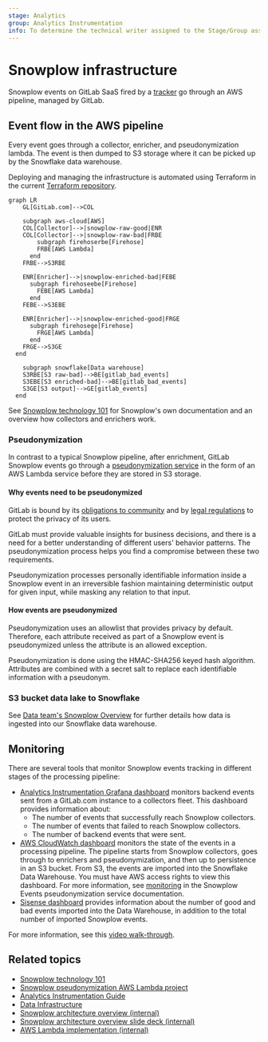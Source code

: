 ```yaml
---
stage: Analytics
group: Analytics Instrumentation
info: To determine the technical writer assigned to the Stage/Group associated with this page, see https://about.gitlab.com/handbook/product/ux/technical-writing/#assignments
---
```


# Snowplow infrastructure

Snowplow events on GitLab SaaS fired by a [tracker](implementation.md) go through an AWS pipeline, managed by GitLab.

## Event flow in the AWS pipeline

Every event goes through a collector, enricher, and pseudonymization lambda. The event is then dumped to S3 storage where it can be picked up by the Snowflake data warehouse.

Deploying and managing the infrastructure is automated using Terraform in the current [Terraform repository](https://gitlab.com/gitlab-com/gl-infra/config-mgmt/-/tree/master/environments/aws-snowplow).

```mermaid
graph LR
    GL[GitLab.com]-->COL

    subgraph aws-cloud[AWS]
    COL[Collector]-->|snowplow-raw-good|ENR
    COL[Collector]-->|snowplow-raw-bad|FRBE
        subgraph firehoserbe[Firehose]
        FRBE[AWS Lambda]
      end
    FRBE-->S3RBE

    ENR[Enricher]-->|snowplow-enriched-bad|FEBE
      subgraph firehoseebe[Firehose]
        FEBE[AWS Lambda]
      end
    FEBE-->S3EBE

    ENR[Enricher]-->|snowplow-enriched-good|FRGE
      subgraph firehosege[Firehose]
        FRGE[AWS Lambda]
      end
    FRGE-->S3GE
  end

    subgraph snowflake[Data warehouse]
    S3RBE[S3 raw-bad]-->BE[gitlab_bad_events]
    S3EBE[S3 enriched-bad]-->BE[gitlab_bad_events]
    S3GE[S3 output]-->GE[gitlab_events]
  end
```

See [Snowplow technology 101](https://github.com/snowplow/snowplow/#snowplow-technology-101) for Snowplow's own documentation and an overview how collectors and enrichers work.

### Pseudonymization

In contrast to a typical Snowplow pipeline, after enrichment, GitLab Snowplow events go through a [pseudonymization service](https://gitlab.com/gitlab-org/analytics-section/analytics-instrumentation/snowplow-pseudonymization) in the form of an AWS Lambda service before they are stored in S3 storage.

#### Why events need to be pseudonymized

GitLab is bound by its [obligations to community](https://about.gitlab.com/handbook/product/analytics-instrumentation-guide/service-usage-data-commitment/)
and by [legal regulations](https://about.gitlab.com/handbook/legal/privacy/customer-product-usage-information/) to protect the privacy of its users.

GitLab must provide valuable insights for business decisions, and there is a need
for a better understanding of different users' behavior patterns. The
pseudonymization process helps you find a compromise between these two requirements.

Pseudonymization processes personally identifiable information inside a Snowplow event in an irreversible fashion
maintaining deterministic output for given input, while masking any relation to that input.

#### How events are pseudonymized

Pseudonymization uses an allowlist that provides privacy by default. Therefore, each
attribute received as part of a Snowplow event is pseudonymized unless the attribute
is an allowed exception.

Pseudonymization is done using the HMAC-SHA256 keyed hash algorithm.
Attributes are combined with a secret salt to replace each identifiable information with a pseudonym.

### S3 bucket data lake to Snowflake

See [Data team's Snowplow Overview](https://about.gitlab.com/handbook/business-technology/data-team/platform/snowplow/) for further details how data is ingested into our Snowflake data warehouse.

## Monitoring

There are several tools that monitor Snowplow events tracking in different stages of the processing pipeline:

- [Analytics Instrumentation Grafana dashboard](https://dashboards.gitlab.net/d/product-intelligence-main/product-intelligence-product-intelligence?orgId=1) monitors backend events sent from a GitLab.com instance to a collectors fleet. This dashboard provides information about:
  - The number of events that successfully reach Snowplow collectors.
  - The number of events that failed to reach Snowplow collectors.
  - The number of backend events that were sent.
- [AWS CloudWatch dashboard](https://console.aws.amazon.com/cloudwatch/home?region=us-east-1#dashboards:name=SnowPlow;start=P3D) monitors the state of the events in a processing pipeline. The pipeline starts from Snowplow collectors, goes through to enrichers and pseudonymization, and then up to persistence in an S3 bucket. From S3, the events are imported into the Snowflake Data Warehouse. You must have AWS access rights to view this dashboard. For more information, see [monitoring](https://gitlab.com/gitlab-org/analytics-section/analytics-instrumentation/snowplow-pseudonymization#monitoring) in the Snowplow Events pseudonymization service documentation.
- [Sisense dashboard](https://app.periscopedata.com/app/gitlab/417669/Snowplow-Summary-Dashboard) provides information about the number of good and bad events imported into the Data Warehouse, in addition to the total number of imported Snowplow events.

For more information, see this [video walk-through](https://www.youtube.com/watch?v=NxPS0aKa_oU).

## Related topics

- [Snowplow technology 101](https://github.com/snowplow/snowplow/#snowplow-technology-101)
- [Snowplow pseudonymization AWS Lambda project](https://gitlab.com/gitlab-org/analytics-section/analytics-instrumentation/snowplow-pseudonymization)
- [Analytics Instrumentation Guide](https://about.gitlab.com/handbook/product/analytics-instrumentation-guide/)
- [Data Infrastructure](https://about.gitlab.com/handbook/business-technology/data-team/platform/infrastructure/)
- [Snowplow architecture overview (internal)](https://www.youtube.com/watch?v=eVYJjzspsLU)
- [Snowplow architecture overview slide deck (internal)](https://docs.google.com/presentation/d/16gQEO5CAg8Tx4NBtfnZj-GF4juFI6HfEPWcZgH4Rn14/edit?usp=sharing)
- [AWS Lambda implementation (internal)](https://youtu.be/cQd0mdMhkQA)
